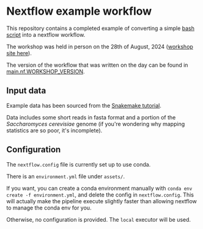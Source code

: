 
# Nextflow example workflow

This repository contains a completed example of converting a simple [bash script](assets/workflow_bash.sh) into a nextflow workflow.

The workshop was held in person on the 28th of August, 2024 ([workshop site here](https://sagc-bioinformatics.github.io/nextflow-vs-snakemake-2024/)).

The version of the workflow that was written on the day can be found in [main.nf.WORKSHOP_VERSION](main.nf.WORKSHOP_VERSION).

## Input data

Example data has been sourced from the [Snakemake tutorial](https://github.com/snakemake/snakemake-tutorial-data.git).

Data includes some short reads in fasta format and a portion of the *Saccharomyces cerevisiae* genome (if you're wondering why mapping statistics are so poor, it's incomplete).

## Configuration

The `nextflow.config` file is currently set up to use conda.

There is an `environment.yml` file under `assets/`. 

If you want, you can create a conda environment manually with `conda env create -f environment.yml`, and delete the config in `nextflow.config`.
This will actually make the pipeline execute slightly faster than allowing nextflow to manage the conda env for you.

Otherwise, no configuration is provided. The `local` executor will be used.
